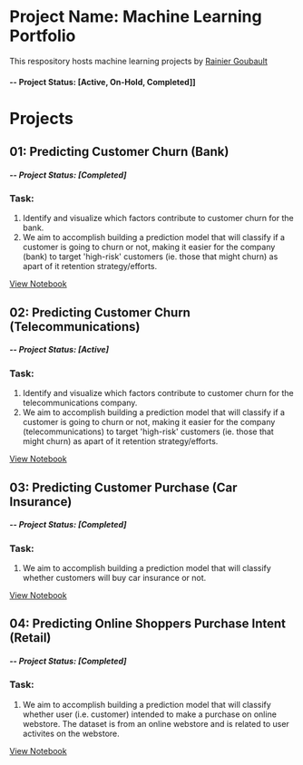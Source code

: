 # Project Name: Machine Learning Portfolio
This respository hosts machine learning projects by [Rainier Goubault](https://www.linkedin.com/in/rainiergoubault/)

#### -- Project Status: [Active, On-Hold, Completed]]

# Projects

## 01: Predicting Customer Churn (Bank) 
##### -- Project Status: [Completed]
### Task:
1. Identify and visualize which factors contribute to customer churn for the bank.
2. We aim to accomplish building a prediction model that will classify if a customer is going to churn or not, making it easier for the company (bank) to target 'high-risk' customers (ie. those that might churn) as apart of it retention strategy/efforts.

[View Notebook](https://nbviewer.org/github/rgoubault/ml_portfolio/blob/main/predict-customer-churn/notebook/CustomerChurn_Bank.ipynb)


## 02: Predicting Customer Churn (Telecommunications) 
##### -- Project Status: [Active]
### Task:
1. Identify and visualize which factors contribute to customer churn for the telecommunications company.
2. We aim to accomplish building a prediction model that will classify if a customer is going to churn or not, making it easier for the company (telecommunications) to target 'high-risk' customers (ie. those that might churn) as apart of it retention strategy/efforts.

[View Notebook](https://github.com/rgoubault/machine_learning/blob/main/customer_churn_telco.ipynb)


## 03: Predicting Customer Purchase (Car Insurance) 
##### -- Project Status: [Completed]
### Task:
1. We aim to accomplish building a prediction model that will classify whether customers will buy car insurance or not. 

[View Notebook](https://nbviewer.org/github/rgoubault/ml_portfolio/blob/main/predict-customer-purchase/notebook/CustomerPurchase_Insurance.ipynb)


## 04: Predicting Online Shoppers Purchase Intent (Retail) 
##### -- Project Status: [Completed]
### Task:
1. We aim to accomplish building a prediction model that will classify whether user (i.e. customer) intended to make a purchase on online webstore. The dataset is from an online webstore and is related to user activites on the webstore.

[View Notebook](https://github.com/rgoubault/machine_learning/blob/main/online_shoppers.ipynb)
